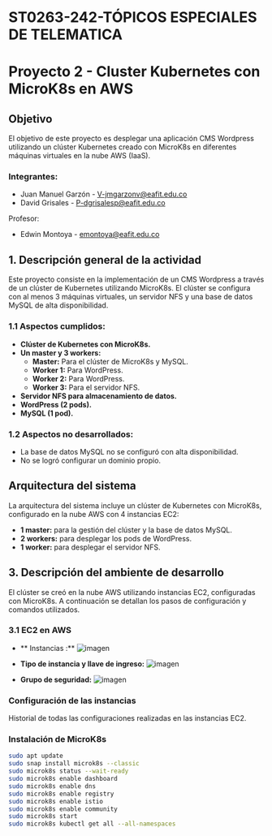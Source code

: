 # ST0263-242-TÓPICOS ESPECIALES DE TELEMATICA
# Proyecto 2 - Cluster Kubernetes con MicroK8s en AWS
## Objetivo
El objetivo de este proyecto es desplegar una aplicación CMS Wordpress utilizando un clúster Kubernetes creado con MicroK8s en diferentes máquinas virtuales en la nube AWS (IaaS).

### Integrantes:
- Juan Manuel Garzón - V-jmgarzonv@eafit.edu.co
- David Grisales - P-dgrisalesp@eafit.edu.co

Profesor:
- Edwin Montoya - emontoya@eafit.edu.co

## 1. Descripción general de la actividad

Este proyecto consiste en la implementación de un CMS Wordpress a través de un clúster de Kubernetes utilizando MicroK8s. El clúster se configura con al menos 3 máquinas virtuales, un servidor NFS y una base de datos MySQL de alta disponibilidad.

### 1.1 Aspectos cumplidos:
- **Clúster de Kubernetes con MicroK8s.**
- **Un master y 3 workers:**
  - **Master:** Para el clúster de MicroK8s y MySQL.
  - **Worker 1:** Para WordPress.
  - **Worker 2:** Para WordPress.
  - **Worker 3:** Para el servidor NFS.
- **Servidor NFS para almacenamiento de datos.**
- **WordPress (2 pods).**
- **MySQL (1 pod).**

### 1.2 Aspectos no desarrollados:
- La base de datos MySQL no se configuró con alta disponibilidad.
- No se logró configurar un dominio propio.

## Arquitectura del sistema

La arquitectura del sistema incluye un clúster de Kubernetes con MicroK8s, configurado en la nube AWS con 4 instancias EC2:
- **1 master:** para la gestión del clúster y la base de datos MySQL.
- **2 workers:** para desplegar los pods de WordPress.
- **1 worker:** para desplegar el servidor NFS.

## 3. Descripción del ambiente de desarrollo

El clúster se creó en la nube AWS utilizando instancias EC2, configuradas con MicroK8s. A continuación se detallan los pasos de configuración y comandos utilizados.

### 3.1 EC2 en AWS
- ** Instancias :**
![imagen](https://github.com/user-attachments/assets/4167a90e-909d-4203-8f87-dbfc765a2b0a)

- **Tipo de instancia y llave de ingreso:** 
![imagen](https://github.com/user-attachments/assets/4c1cb3b3-0a07-4992-a81b-80fb0f540b63)

- **Grupo de seguridad:** 
![imagen](https://github.com/user-attachments/assets/0273706a-cf95-46dc-8808-52d2de3a1d44)

### Configuración de las instancias

Historial de todas las configuraciones realizadas en las instancias EC2.

### Instalación de MicroK8s
```bash
sudo apt update
sudo snap install microk8s --classic
sudo microk8s status --wait-ready
sudo microk8s enable dashboard
sudo microk8s enable dns
sudo microk8s enable registry
sudo microk8s enable istio
sudo microk8s enable community
sudo microk8s start
sudo microk8s kubectl get all --all-namespaces


